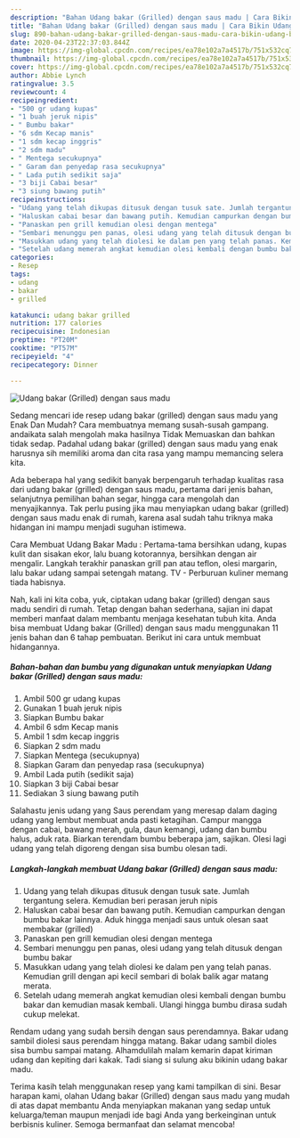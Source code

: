 ```yaml
---
description: "Bahan Udang bakar (Grilled) dengan saus madu | Cara Bikin Udang bakar (Grilled) dengan saus madu Yang Mudah Dan Praktis"
title: "Bahan Udang bakar (Grilled) dengan saus madu | Cara Bikin Udang bakar (Grilled) dengan saus madu Yang Mudah Dan Praktis"
slug: 890-bahan-udang-bakar-grilled-dengan-saus-madu-cara-bikin-udang-bakar-grilled-dengan-saus-madu-yang-mudah-dan-praktis
date: 2020-04-23T22:37:03.844Z
image: https://img-global.cpcdn.com/recipes/ea78e102a7a4517b/751x532cq70/udang-bakar-grilled-dengan-saus-madu-foto-resep-utama.jpg
thumbnail: https://img-global.cpcdn.com/recipes/ea78e102a7a4517b/751x532cq70/udang-bakar-grilled-dengan-saus-madu-foto-resep-utama.jpg
cover: https://img-global.cpcdn.com/recipes/ea78e102a7a4517b/751x532cq70/udang-bakar-grilled-dengan-saus-madu-foto-resep-utama.jpg
author: Abbie Lynch
ratingvalue: 3.5
reviewcount: 4
recipeingredient:
- "500 gr udang kupas"
- "1 buah jeruk nipis"
- " Bumbu bakar"
- "6 sdm Kecap manis"
- "1 sdm kecap inggris"
- "2 sdm madu"
- " Mentega secukupnya"
- " Garam dan penyedap rasa secukupnya"
- " Lada putih sedikit saja"
- "3 biji Cabai besar"
- "3 siung bawang putih"
recipeinstructions:
- "Udang yang telah dikupas ditusuk dengan tusuk sate. Jumlah tergantung selera. Kemudian beri perasan jeruh nipis"
- "Haluskan cabai besar dan bawang putih. Kemudian campurkan dengan bumbu bakar lainnya. Aduk hingga menjadi saus untuk olesan saat membakar (grilled)"
- "Panaskan pen grill kemudian olesi dengan mentega"
- "Sembari menunggu pen panas, olesi udang yang telah ditusuk dengan bumbu bakar"
- "Masukkan udang yang telah diolesi ke dalam pen yang telah panas. Kemudian grill dengan api kecil sembari di bolak balik agar matang merata."
- "Setelah udang memerah angkat kemudian olesi kembali dengan bumbu bakar dan kemudian masak kembali. Ulangi hingga bumbu dirasa sudah cukup melekat."
categories:
- Resep
tags:
- udang
- bakar
- grilled

katakunci: udang bakar grilled 
nutrition: 177 calories
recipecuisine: Indonesian
preptime: "PT20M"
cooktime: "PT57M"
recipeyield: "4"
recipecategory: Dinner

---
```



![Udang bakar (Grilled) dengan saus madu](https://img-global.cpcdn.com/recipes/ea78e102a7a4517b/751x532cq70/udang-bakar-grilled-dengan-saus-madu-foto-resep-utama.jpg)

Sedang mencari ide resep udang bakar (grilled) dengan saus madu yang Enak Dan Mudah? Cara membuatnya memang susah-susah gampang. andaikata salah mengolah maka hasilnya Tidak Memuaskan dan bahkan tidak sedap. Padahal udang bakar (grilled) dengan saus madu yang enak harusnya sih memiliki aroma dan cita rasa yang mampu memancing selera kita.

Ada beberapa hal yang sedikit banyak berpengaruh terhadap kualitas rasa dari udang bakar (grilled) dengan saus madu, pertama dari jenis bahan, selanjutnya pemilihan bahan segar, hingga cara mengolah dan menyajikannya. Tak perlu pusing jika mau menyiapkan udang bakar (grilled) dengan saus madu enak di rumah, karena asal sudah tahu triknya maka hidangan ini mampu menjadi suguhan istimewa.

Cara Membuat Udang Bakar Madu : Pertama-tama bersihkan udang, kupas kulit dan sisakan ekor, lalu buang kotorannya, bersihkan dengan air mengalir. Langkah terakhir panaskan grill pan atau teflon, olesi margarin, lalu bakar udang sampai setengah matang. TV - Perburuan kuliner memang tiada habisnya.


Nah, kali ini kita coba, yuk, ciptakan udang bakar (grilled) dengan saus madu sendiri di rumah. Tetap dengan bahan sederhana, sajian ini dapat memberi manfaat dalam membantu menjaga kesehatan tubuh kita. Anda bisa membuat Udang bakar (Grilled) dengan saus madu menggunakan 11 jenis bahan dan 6 tahap pembuatan. Berikut ini cara untuk membuat hidangannya.

<!--inarticleads1-->

##### Bahan-bahan dan bumbu yang digunakan untuk menyiapkan Udang bakar (Grilled) dengan saus madu:

1. Ambil 500 gr udang kupas
1. Gunakan 1 buah jeruk nipis
1. Siapkan  Bumbu bakar
1. Ambil 6 sdm Kecap manis
1. Ambil 1 sdm kecap inggris
1. Siapkan 2 sdm madu
1. Siapkan  Mentega (secukupnya)
1. Siapkan  Garam dan penyedap rasa (secukupnya)
1. Ambil  Lada putih (sedikit saja)
1. Siapkan 3 biji Cabai besar
1. Sediakan 3 siung bawang putih


Salahastu jenis udang yang Saus perendam yang meresap dalam daging udang yang lembut membuat anda pasti ketagihan. Campur mangga dengan cabai, bawang merah, gula, daun kemangi, udang dan bumbu halus, aduk rata. Biarkan terendam bumbu beberapa jam, sajikan. Olesi lagi udang yang telah digoreng dengan sisa bumbu olesan tadi. 

<!--inarticleads2-->

##### Langkah-langkah membuat Udang bakar (Grilled) dengan saus madu:

1. Udang yang telah dikupas ditusuk dengan tusuk sate. Jumlah tergantung selera. Kemudian beri perasan jeruh nipis
1. Haluskan cabai besar dan bawang putih. Kemudian campurkan dengan bumbu bakar lainnya. Aduk hingga menjadi saus untuk olesan saat membakar (grilled)
1. Panaskan pen grill kemudian olesi dengan mentega
1. Sembari menunggu pen panas, olesi udang yang telah ditusuk dengan bumbu bakar
1. Masukkan udang yang telah diolesi ke dalam pen yang telah panas. Kemudian grill dengan api kecil sembari di bolak balik agar matang merata.
1. Setelah udang memerah angkat kemudian olesi kembali dengan bumbu bakar dan kemudian masak kembali. Ulangi hingga bumbu dirasa sudah cukup melekat.


Rendam udang yang sudah bersih dengan saus perendamnya. Bakar udang sambil diolesi saus perendam hingga matang. Bakar udang sambil dioles sisa bumbu sampai matang. Alhamdulilah malam kemarin dapat kiriman udang dan kepiting dari kakak. Tadi siang si sulung aku bikinin udang bakar madu. 

Terima kasih telah menggunakan resep yang kami tampilkan di sini. Besar harapan kami, olahan Udang bakar (Grilled) dengan saus madu yang mudah di atas dapat membantu Anda menyiapkan makanan yang sedap untuk keluarga/teman maupun menjadi ide bagi Anda yang berkeinginan untuk berbisnis kuliner. Semoga bermanfaat dan selamat mencoba!
